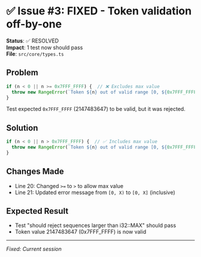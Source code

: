 # ✅ Issue #3: FIXED - Token validation off-by-one

**Status**: ✅ RESOLVED  
**Impact**: 1 test now should pass  
**File**: `src/core/types.ts`

## Problem
```typescript
if (n < 0 || n >= 0x7FFF_FFFF) {  // ❌ Excludes max value
  throw new RangeError(`Token ${n} out of valid range [0, ${0x7FFF_FFFF})`);
}
```

Test expected `0x7FFF_FFFF` (2147483647) to be valid, but it was rejected.

## Solution
```typescript
if (n < 0 || n > 0x7FFF_FFFF) {  // ✅ Includes max value
  throw new RangeError(`Token ${n} out of valid range [0, ${0x7FFF_FFFF}]`);
}
```

## Changes Made
- Line 20: Changed `>=` to `>` to allow max value
- Line 21: Updated error message from `[0, X)` to `[0, X]` (inclusive)

## Expected Result
- Test "should reject sequences larger than i32::MAX" should pass
- Token value 2147483647 (0x7FFF_FFFF) is now valid

---

_Fixed: Current session_

